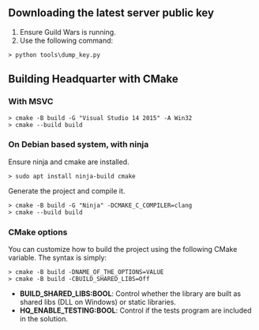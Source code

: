 ## Downloading the latest server public key
1. Ensure Guild Wars is running.
2. Use the following command:
```
> python tools\dump_key.py
```

## Building Headquarter with CMake

### With MSVC
```
> cmake -B build -G "Visual Studio 14 2015" -A Win32
> cmake --build build
```

### On Debian based system, with ninja
Ensure ninja and cmake are installed.
```
> sudo apt install ninja-build cmake
```

Generate the project and compile it.
```
> cmake -B build -G "Ninja" -DCMAKE_C_COMPILER=clang
> cmake --build build
```

### CMake options
You can customize how to build the project using the following CMake variable.
The syntax is simply:
```
> cmake -B build -DNAME_OF_THE_OPTIONS=VALUE
> cmake -B build -CBUILD_SHARED_LIBS=Off
```

- **BUILD_SHARED_LIBS:BOOL**: Control whether the library are built as shared libs
  (DLL on Windows) or static libraries.
- **HQ_ENABLE_TESTING:BOOL**: Control if the tests program are included in the
  solution.
